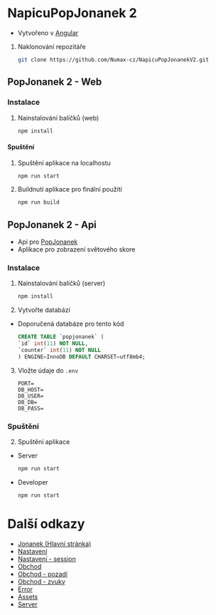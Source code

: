 # NapicuPopJonanek 2    
* Vytvořeno v [Angular](https://angular.io/)
1. Naklonování repozitáře
    ```sh
    git clone https://github.com/Numax-cz/NapicuPopJonanekV2.git
   ```
## PopJonanek 2 - Web
### Instalace
1. Nainstalování balíčků (web)
   ```sh
   npm install
   ```
#### Spuštění 
1. Spuštění aplikace na localhostu
   ```sh
   npm run start
   ```
2. Buildnutí aplikace pro finální použití
   ```sh
   npm run build
   ```
## PopJonanek 2 - Api
* Api pro [PopJonanek](https://popjonanek.napicu.eu)
* Aplikace pro zobrazení světového skore
### Instalace 
1. Nainstalování balíčků (server)
   ```sh
   npm install
   ``` 
2. Vytvořte databázi 
* Doporučená databáze pro tento kód 
    ```sql
    CREATE TABLE `popjonanek` (
    `id` int(11) NOT NULL,
    `counter` int(11) NOT NULL
    ) ENGINE=InnoDB DEFAULT CHARSET=utf8mb4;
    ```
3. Vložte údaje do `.env` 
    ```
    PORT=
    DB_HOST= 
    DB_USER=
    DB_DB=
    DB_PASS=
    ```
### Spuštění 
2. Spuštění aplikace
* Server
    ```sh
    npm run start
    ```
* Developer 
    ```sh
    npm run start
    ```
# Další odkazy 
* [Jonanek (Hlavní stránka)](https://github.com/Numax-cz/NapicuPopJonanekV2/tree/main/client/src/app/jonanek)
* [Nastavení](https://github.com/Numax-cz/NapicuPopJonanekV2/tree/main/client/src/app/settings)
* [Nastavení - session](https://github.com/Numax-cz/NapicuPopJonanekV2/tree/main/client/src/app/settings-alert-session)
* [Obchod](https://github.com/Numax-cz/NapicuPopJonanekV2/tree/main/client/src/app/shop)
* [Obchod - pozadí](https://github.com/Numax-cz/NapicuPopJonanekV2/tree/main/client/src/app/shop-background)
* [Obchod - zvuky](https://github.com/Numax-cz/NapicuPopJonanekV2/tree/main/client/src/app/shop-sound)
* [Error](https://github.com/Numax-cz/NapicuPopJonanekV2/tree/main/client/src/app/error)
* [Assets](https://github.com/Numax-cz/NapicuPopJonanekV2/tree/main/client/src/assets)
* [Server](https://github.com/Numax-cz/NapicuPopJonanekV2/tree/main/server)


